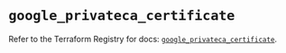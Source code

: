 # `google_privateca_certificate`

Refer to the Terraform Registry for docs: [`google_privateca_certificate`](https://registry.terraform.io/providers/hashicorp/google-beta/6.27.0/docs/resources/google_privateca_certificate).
